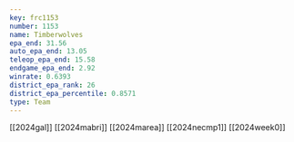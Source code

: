 ```yaml
---
key: frc1153
number: 1153
name: Timberwolves
epa_end: 31.56
auto_epa_end: 13.05
teleop_epa_end: 15.58
endgame_epa_end: 2.92
winrate: 0.6393
district_epa_rank: 26
district_epa_percentile: 0.8571
type: Team
---
```

[[2024gal]]
[[2024mabri]]
[[2024marea]]
[[2024necmp1]]
[[2024week0]]
